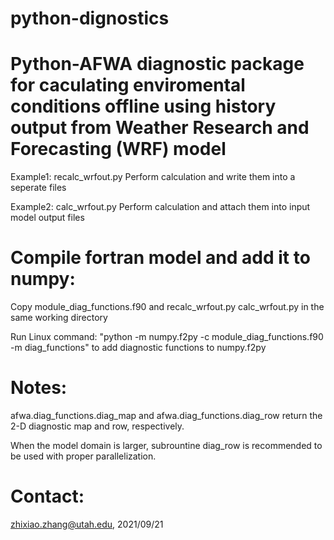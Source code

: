# python-dignostics

# Python-AFWA diagnostic package for caculating enviromental conditions offline using history output from Weather Research and Forecasting (WRF) model

Example1: recalc_wrfout.py Perform calculation and write them into a seperate files

Example2: calc_wrfout.py Perform calculation and attach them into input model output files

# Compile fortran model and add it to numpy: 

Copy module_diag_functions.f90 and recalc_wrfout.py calc_wrfout.py in the same working directory

Run Linux command: "python -m numpy.f2py -c module_diag_functions.f90 -m diag_functions" to add diagnostic functions to numpy.f2py

# Notes: 

afwa.diag_functions.diag_map and afwa.diag_functions.diag_row return the 2-D diagnostic map and row, respectively.

When the model domain is larger, subrountine diag_row is recommended to be used with proper parallelization.

# Contact:

zhixiao.zhang@utah.edu, 2021/09/21
